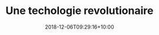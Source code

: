---
title: 'Une techologie revolutionaire'
date: 2018-12-06T09:29:16+10:00
background: 'images/cuddle.jpg'
---